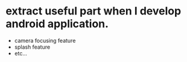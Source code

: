 # extract useful part when I develop android application.

- camera focusing feature
- splash feature
- etc...

